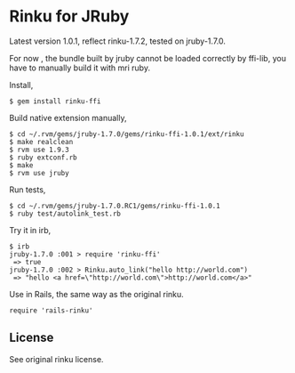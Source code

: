 Rinku for JRuby
==================

Latest version 1.0.1, reflect rinku-1.7.2, tested on jruby-1.7.0.

For now , the bundle built by jruby cannot be loaded correctly by ffi-lib,
you have to manually build it with mri ruby.

Install,

    $ gem install rinku-ffi

Build native extension manually,

    $ cd ~/.rvm/gems/jruby-1.7.0/gems/rinku-ffi-1.0.1/ext/rinku
    $ make realclean
    $ rvm use 1.9.3
    $ ruby extconf.rb
    $ make
    $ rvm use jruby

Run tests,

    $ cd ~/.rvm/gems/jruby-1.7.0.RC1/gems/rinku-ffi-1.0.1
    $ ruby test/autolink_test.rb

Try it in irb,

    $ irb
    jruby-1.7.0 :001 > require 'rinku-ffi'
     => true
    jruby-1.7.0 :002 > Rinku.auto_link("hello http://world.com")
     => "hello <a href=\"http://world.com\">http://world.com</a>"

Use in Rails, the same way as the original rinku.

	
    require 'rails-rinku'


License
-------

See original rinku license.